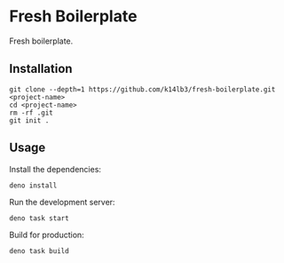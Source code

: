 # Fresh Boilerplate

Fresh boilerplate.

## Installation

```
git clone --depth=1 https://github.com/k14lb3/fresh-boilerplate.git <project-name>
cd <project-name>
rm -rf .git
git init .
```

## Usage

Install the dependencies:

```
deno install
```

Run the development server:

```
deno task start
```

Build for production:

```
deno task build
```
